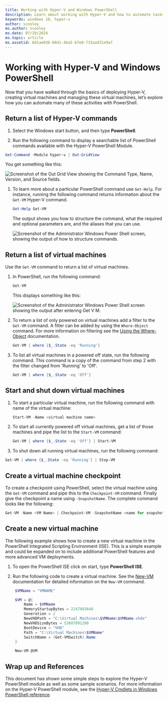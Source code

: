 ```yaml
---
title: Working with Hyper-V and Windows PowerShell
description: Learn about working with Hyper-V and how to automate tasks using Windows PowerShell.
keywords: windows 10, hyper-v
author: scooley
ms.author: scooley
ms.date: 07/29/2024
ms.topic: article
ms.assetid: 6d1ae036-0841-4ba5-b7e0-733aad31e9a7
---
```


# Working with Hyper-V and Windows PowerShell

Now that you have walked through the basics of deploying Hyper-V, creating virtual machines and managing these virtual machines, let’s explore how you can automate many of these activities with PowerShell.

## Return a list of Hyper-V commands

1. Select the Windows start button, and then type **PowerShell**.

1. Run the following command to display a searchable list of PowerShell commands available with the Hyper-V PowerShell Module.

 ```powershell
Get-Command -Module hyper-v | Out-GridView
```

  You get something like this:

  ![Screenshot of the Out Grid View showing the Command Type, Name, Version, and Source fields.](./media/command_grid.png)

1. To learn more about a particular PowerShell command use `Get-Help`. For instance, running the following command returns information about the `Get-VM` Hyper-V command.

    ```powershell
    Get-Help Get-VM
    ```

    The output shows you how to structure the command, what the required and optional parameters are, and the aliases that you can use.

    ![Screenshot of the Administrator Windows Power Shell screen, showing the output of how to structure commands.](./media/get_help.png)

## Return a list of virtual machines

Use the `Get-VM` command to return a list of virtual machines.

1. In PowerShell, run the following command:

     ```powershell
     Get-VM
     ```

     This displays something like this:

     ![Screenshot of the Administrator Windows Power Shell screen showing the output after entering Get V M.](./media/get_vm.png)

1. To return a list of only powered on virtual machines add a filter to the `Get-VM` command. A filter can be added by using the `Where-Object` command. For more information on filtering see the [Using the Where-Object](/previous-versions/windows/it-pro/windows-powershell-1.0/ee177028(v=technet.10)) documentation.

     ```powershell
     Get-VM | where {$_.State -eq 'Running'}
     ```

1. To list all virtual machines in a powered off state, run the following command. This command is a copy of the command from step 2 with the filter changed from 'Running' to 'Off'.

     ```powershell
     Get-VM | where {$_.State -eq 'Off'}
     ```

## Start and shut down virtual machines

1. To start a particular virtual machine, run the following command with name of the virtual machine:

     ```powershell
     Start-VM -Name <virtual machine name>
     ```

1. To start all currently powered off virtual machines, get a list of those machines and pipe the list to the `Start-VM` command:

    ```powershell
    Get-VM | where {$_.State -eq 'Off'} | Start-VM
    ```

1. To shut down all running virtual machines, run the following command:

  ```powershell
  Get-VM | where {$_.State -eq 'Running'} | Stop-VM
  ```

## Create a virtual machine checkpoint

To create a checkpoint using PowerShell, select the virtual machine using the `Get-VM` command and pipe this to the `Checkpoint-VM` command. Finally give the checkpoint a name using `-SnapshotName`. The complete command looks like the following:

  ```powershell
  Get-VM -Name <VM Name> | Checkpoint-VM -SnapshotName <name for snapshot>
  ```

## Create a new virtual machine

The following example shows how to create a new virtual machine in the PowerShell Integrated Scripting Environment (ISE). This is a simple example and could be expanded on to include additional PowerShell features and more advanced VM deployments.

1. To open the PowerShell ISE click on start, type **PowerShell ISE**.

1. Run the following code to create a virtual machine. See the [New-VM](/powershell/module/hyper-v/new-vm) documentation for detailed information on the `New-VM` command.

     ```powershell
      $VMName = "VMNAME"
    
      $VM = @{
          Name = $VMName
          MemoryStartupBytes = 2147483648
          Generation = 2
          NewVHDPath = "C:\Virtual Machines\$VMName\$VMName.vhdx"
          NewVHDSizeBytes = 53687091200
          BootDevice = "VHD"
          Path = "C:\Virtual Machines\$VMName"
          SwitchName = (Get-VMSwitch).Name
      }
    
      New-VM @VM
     ```

## Wrap up and References

This document has shown some simple steps to explore the Hyper-V PowerShell module as well as some sample scenarios. For more information on the Hyper-V PowerShell module, see the [Hyper-V Cmdlets in Windows PowerShell reference](/powershell/module/hyper-v/index).  
